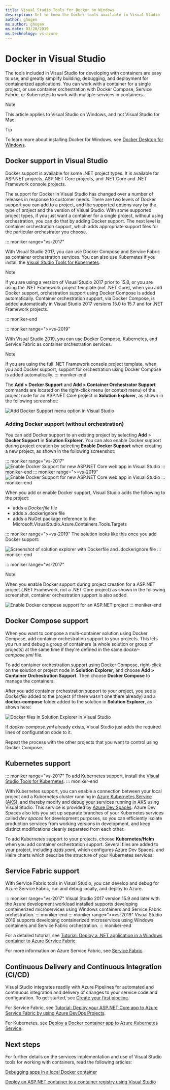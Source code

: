 ```yaml
---
title: Visual Studio Tools for Docker on Windows
description: Get to know the Docker tools available in Visual Studio
author: ghogen
ms.author: ghogen
ms.date: 03/20/2019
ms.technology: vs-azure
---
```

# Docker in Visual Studio

The tools included in Visual Studio for developing with containers are easy to use, and greatly simplify building, debugging, and deployment for containerized applications. You can work with a container for a single project, or use container orchestration with Docker Compose, Service Fabric, or Kubernetes to work with multiple services in containers.

> [!NOTE]
> This article applies to Visual Studio on Windows, and not Visual Studio for Mac.

> [!TIP]
> To learn more about installing Docker for Windows, see [Docker Desktop for Windows](https://docs.docker.com/docker-for-windows/).

## Docker support in Visual Studio

Docker support is available for some .NET project types.  It is available for ASP.NET projects, ASP.NET Core projects, and .NET Core and .NET Framework console projects.

The support for Docker in Visual Studio has changed over a number of releases in response to customer needs. There are two levels of Docker support you can add to a project, and the supported options vary by the type of project and the version of Visual Studio. With some supported project types, if you just want a container for a single project, without using orchestration, you can do that by adding Docker support.  The next level is container orchestration support, which adds appropriate support files for the particular orchestrator you choose.  

::: moniker range="vs-2017"

With Visual Studio 2017, you can use Docker Compose and Service Fabric as container orchestration services.  You can also use Kubernetes if you install the [Visual Studio Tools for Kubernetes](https://aka.ms/get-vsk8stools).

> [!NOTE]
> If you are using a version of Visual Studio 2017 prior to 15.8, or you are using the .NET Framework project template (not .NET Core), when you add Docker support, orchestration support using Docker Compose is added automatically. Container orchestration support, via Docker Compose, is added automatically in Visual Studio 2017 versions 15.0 to 15.7 and for .NET Framework projects.

::: moniker-end

::: moniker range=">=vs-2019"

With Visual Studio 2019, you can use Docker Compose, Kubernetes, and Service Fabric as container orchestration services.

> [!NOTE]
> If you are using the full .NET Framework console project template, when you add Docker support, support for orchestration using Docker Compose is added automatically.
::: moniker-end

The **Add > Docker Support** and **Add > Container Orchestrator Support** commands are located on the right-click menu (or context menu) of the project node for an ASP.NET Core project in **Solution Explorer**, as shown in the following screenshot:

![Add Docker Support menu option in Visual Studio](./media/visual-studio-tools-for-docker/add-docker-support-menu.png)

### Adding Docker support (without orchestration)

You can add Docker support to an existing project by selecting **Add** > **Docker Support** in **Solution Explorer**. You can also enable Docker support during project creation by selecting **Enable Docker Support** when creating a new project, as shown in the following screenshot:

::: moniker range="vs-2017"
![Enable Docker Support for new ASP.NET Core web app in Visual Studio](./media/visual-studio-tools-for-docker/enable-docker-support-visual-studio.png)
::: moniker-end
::: moniker range=">=vs-2019"
![Enable Docker Support for new ASP.NET Core web app in Visual Studio](./media/visual-studio-tools-for-docker/vs-2019/enable-docker-support-visual-studio.png)
::: moniker-end

When you add or enable Docker support, Visual Studio adds the following to the project:

- adds a *Dockerfile* file
- adds a .dockerignore file
- adds a NuGet package reference to the Microsoft.VisualStudio.Azure.Containers.Tools.Targets

::: moniker range=">=vs-2019"
The solution looks like this once you add Docker support:

![Screenshot of solution explorer with Dockerfile and .dockerignore file](media/visual-studio-tools-for-docker/vs-2019/dockerfile-dockerignore.png)
::: moniker-end

::: moniker range="vs-2017"
> [!NOTE]
> When you enable Docker support during project creation for a ASP.NET project (.NET Framework, not a .NET Core project) as shown in the following screenshot, container orchestration support is also added.

![Enable Docker compose support for an ASP.NET project](media/visual-studio-tools-for-docker/enable-docker-compose-support.png)
::: moniker-end

## Docker Compose support

When you want to compose a multi-container solution using Docker Compose, add container orchestration support to your projects. This lets you run and debug a group of containers (a whole solution or group of projects) at the same time if they're defined in the same *docker-compose.yml* file.

To add container orchestration support using Docker Compose, right-click on the solution or project node in **Solution Explorer**, and choose **Add > Container Orchestration Support**. Then choose **Docker Compose** to manage the containers.

After you add container orchestration support to your project, you see a *Dockerfile* added to the project (if there wasn't one there already) and a **docker-compose** folder added to the solution in **Solution Explorer**, as shown here:

![Docker files in Solution Explorer in Visual Studio](media/visual-studio-tools-for-docker/docker-support-solution-explorer.png)

If *docker-compose.yml* already exists, Visual Studio just adds the required lines of configuration code to it.

Repeat the process with the other projects that you want to control using Docker Compose.

## Kubernetes support

::: moniker range="vs-2017"
To add Kubernetes support, install the [Visual Studio Tools for Kubernetes](https://aka.ms/get-vsk8stools).
::: moniker-end

With Kubernetes support, you can enable a connection between your local project and a Kubernetes cluster running in [Azure Kubernetes Service (AKS)](/azure/aks), and thereby modify and debug your services running in AKS using Visual Studio.  This service is provided by [Azure Dev Spaces](/azure/dev-spaces/quickstart-netcore-visualstudio). Azure Dev Spaces also lets you set up separate branches of your Kubernetes services called *dev spaces* for development purposes, so you can efficiently isolate production services from working versions in development, and keep distinct modifications cleanly separated from each other.

To add Kubernetes support to your projects, choose **Kubernetes/Helm** when you add container orchestration support. Several files are added to your project, including *azds.yaml*, which configures Azure Dev Spaces, and Helm charts which describe the structure of your Kubernetes services.

## Service Fabric support

With Service Fabric tools in Visual Studio, you can develop and debug for Azure Service Fabric, run and debug locally, and deploy to Azure.

::: moniker range="vs-2017"
Visual Studio 2017 version 15.9 and later with the Azure development workload installed supports developing containerized microservices using Windows containers and Service Fabric orchestration.
::: moniker-end
::: moniker range=">=vs-2019"
Visual Studio 2019 supports developing containerized microservices using Windows containers and Service Fabric orchestration.
::: moniker-end

For a detailed tutorial, see
[Tutorial: Deploy a .NET application in a Windows container to Azure Service Fabric](/azure/service-fabric/service-fabric-host-app-in-a-container).

For more information on Azure Service Fabric, see [Service Fabric](/azure/service-fabric).

## Continuous Delivery and Continuous Integration (CI/CD)

Visual Studio integrates readily with Azure Pipelines for automated and continuous integration and delivery of changes to your service code and configuration. To get started, see [Create your first pipeline](/azure/devops/pipelines/create-first-pipeline?view=azure-devops&tabs=tfs-2018-2).

For Service Fabric, see [Tutorial: Deploy your ASP.NET Core app to Azure Service Fabric by using Azure DevOps Projects](/azure/devops-project/azure-devops-project-service-fabric).

For Kubernetes, see [Deploy a Docker container app to Azure Kubernetes Service](/azure/devops/pipelines/apps/cd/deploy-aks?view=azure-devops).

## Next steps

For further details on the services implementation and use of Visual Studio tools for working with containers, read the following articles:

[Debugging apps in a local Docker container](vs-azure-tools-docker-edit-and-refresh.md)

[Deploy an ASP.NET container to a container registry using Visual Studio](vs-azure-tools-docker-hosting-web-apps-in-docker.md)
